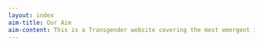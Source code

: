 ```yaml
---
layout: index
aim-title: Our Aim
aim-content: This is a Transgender website covering the most emergent issues around transgender group. It aims at establishing a fundamental understanding to the public about this minority group, creating a sense of inclusion for transgender group, and providing researchers with controversial dilemmas and debates for research purposes.
---
```

